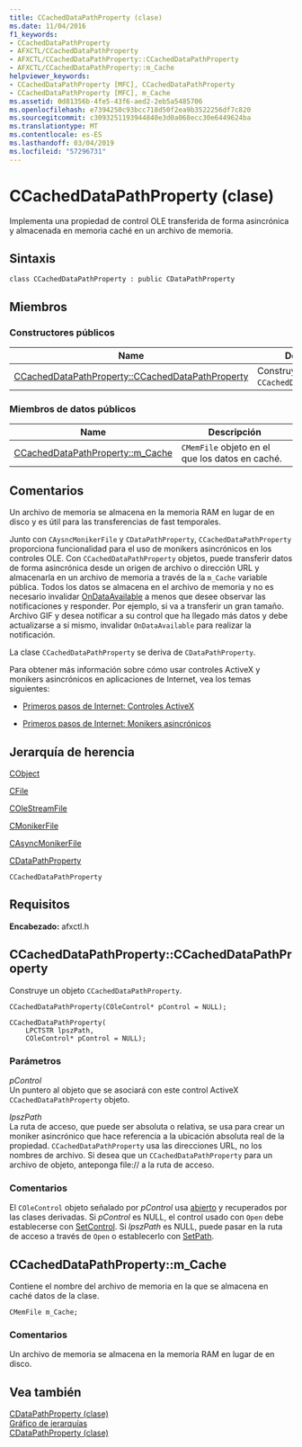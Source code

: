```yaml
---
title: CCachedDataPathProperty (clase)
ms.date: 11/04/2016
f1_keywords:
- CCachedDataPathProperty
- AFXCTL/CCachedDataPathProperty
- AFXCTL/CCachedDataPathProperty::CCachedDataPathProperty
- AFXCTL/CCachedDataPathProperty::m_Cache
helpviewer_keywords:
- CCachedDataPathProperty [MFC], CCachedDataPathProperty
- CCachedDataPathProperty [MFC], m_Cache
ms.assetid: 0d81356b-4fe5-43f6-aed2-2eb5a5485706
ms.openlocfilehash: e7394250c93bcc718d50f2ea9b3522256df7c820
ms.sourcegitcommit: c3093251193944840e3d0a068ecc30e6449624ba
ms.translationtype: MT
ms.contentlocale: es-ES
ms.lasthandoff: 03/04/2019
ms.locfileid: "57296731"
---
```

# <a name="ccacheddatapathproperty-class"></a>CCachedDataPathProperty (clase)

Implementa una propiedad de control OLE transferida de forma asincrónica y almacenada en memoria caché en un archivo de memoria.

## <a name="syntax"></a>Sintaxis

```
class CCachedDataPathProperty : public CDataPathProperty
```

## <a name="members"></a>Miembros

### <a name="public-constructors"></a>Constructores públicos

|Name|Descripción|
|----------|-----------------|
|[CCachedDataPathProperty::CCachedDataPathProperty](#ccacheddatapathproperty)|Construye un objeto `CCachedDataPathProperty`.|

### <a name="public-data-members"></a>Miembros de datos públicos

|Name|Descripción|
|----------|-----------------|
|[CCachedDataPathProperty::m_Cache](#m_cache)|`CMemFile` objeto en el que los datos en caché.|

## <a name="remarks"></a>Comentarios

Un archivo de memoria se almacena en la memoria RAM en lugar de en disco y es útil para las transferencias de fast temporales.

Junto con `CAysncMonikerFile` y `CDataPathProperty`, `CCachedDataPathProperty` proporciona funcionalidad para el uso de monikers asincrónicos en los controles OLE. Con `CCachedDataPathProperty` objetos, puede transferir datos de forma asincrónica desde un origen de archivo o dirección URL y almacenarla en un archivo de memoria a través de la `m_Cache` variable pública. Todos los datos se almacena en el archivo de memoria y no es necesario invalidar [OnDataAvailable](../../mfc/reference/casyncmonikerfile-class.md#ondataavailable) a menos que desee observar las notificaciones y responder. Por ejemplo, si va a transferir un gran tamaño. Archivo GIF y desea notificar a su control que ha llegado más datos y debe actualizarse a sí mismo, invalidar `OnDataAvailable` para realizar la notificación.

La clase `CCachedDataPathProperty` se deriva de `CDataPathProperty`.

Para obtener más información sobre cómo usar controles ActiveX y monikers asincrónicos en aplicaciones de Internet, vea los temas siguientes:

- [Primeros pasos de Internet: Controles ActiveX](../../mfc/activex-controls-on-the-internet.md)

- [Primeros pasos de Internet: Monikers asincrónicos](../../mfc/asynchronous-monikers-on-the-internet.md)

## <a name="inheritance-hierarchy"></a>Jerarquía de herencia

[CObject](../../mfc/reference/cobject-class.md)

[CFile](../../mfc/reference/cfile-class.md)

[COleStreamFile](../../mfc/reference/colestreamfile-class.md)

[CMonikerFile](../../mfc/reference/cmonikerfile-class.md)

[CAsyncMonikerFile](../../mfc/reference/casyncmonikerfile-class.md)

[CDataPathProperty](../../mfc/reference/cdatapathproperty-class.md)

`CCachedDataPathProperty`

## <a name="requirements"></a>Requisitos

**Encabezado:** afxctl.h

##  <a name="ccacheddatapathproperty"></a>  CCachedDataPathProperty::CCachedDataPathProperty

Construye un objeto `CCachedDataPathProperty`.

```
CCachedDataPathProperty(COleControl* pControl = NULL);

CCachedDataPathProperty(
    LPCTSTR lpszPath,
    COleControl* pControl = NULL);
```

### <a name="parameters"></a>Parámetros

*pControl*<br/>
Un puntero al objeto que se asociará con este control ActiveX `CCachedDataPathProperty` objeto.

*lpszPath*<br/>
La ruta de acceso, que puede ser absoluta o relativa, se usa para crear un moniker asincrónico que hace referencia a la ubicación absoluta real de la propiedad. `CCachedDataPathProperty` usa las direcciones URL, no los nombres de archivo. Si desea que un `CCachedDataPathProperty` para un archivo de objeto, anteponga file:// a la ruta de acceso.

### <a name="remarks"></a>Comentarios

El `COleControl` objeto señalado por *pControl* usa [abierto](../../mfc/reference/cdatapathproperty-class.md#open) y recuperados por las clases derivadas. Si *pControl* es NULL, el control usado con `Open` debe establecerse con [SetControl](../../mfc/reference/cdatapathproperty-class.md#setcontrol). Si *lpszPath* es NULL, puede pasar en la ruta de acceso a través de `Open` o establecerlo con [SetPath](../../mfc/reference/cdatapathproperty-class.md#setpath).

##  <a name="m_cache"></a>  CCachedDataPathProperty::m_Cache

Contiene el nombre del archivo de memoria en la que se almacena en caché datos de la clase.

```
CMemFile m_Cache;
```

### <a name="remarks"></a>Comentarios

Un archivo de memoria se almacena en la memoria RAM en lugar de en disco.

## <a name="see-also"></a>Vea también

[CDataPathProperty (clase)](../../mfc/reference/cdatapathproperty-class.md)<br/>
[Gráfico de jerarquías](../../mfc/hierarchy-chart.md)<br/>
[CDataPathProperty (clase)](../../mfc/reference/cdatapathproperty-class.md)

